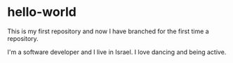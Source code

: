 # hello-world
This is my first repository and now I have branched for the first time a repository.

I'm a software developer and I live in Israel. I love dancing and being active.
